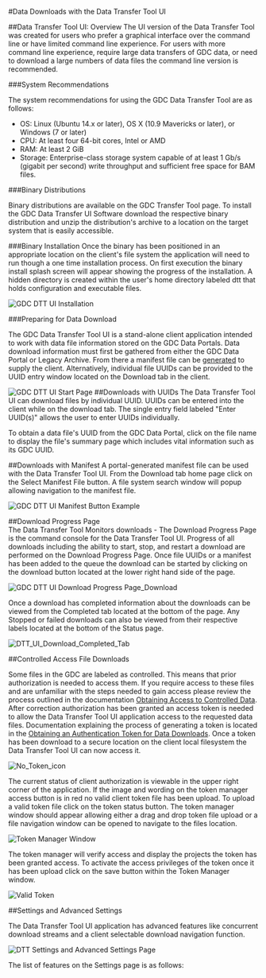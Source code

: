 #Data Downloads with the Data Transfer Tool UI

##Data Transfer Tool UI: Overview
The UI version of the Data Transfer Tool was created for users who prefer a graphical interface over the command line or have limited command line experience.  For users with more command line experience, require large data transfers of GDC data, or need to download a large numbers of data files the command line version is recommended.

###System Recommendations

The system recommendations for using the GDC Data Transfer Tool are as follows:

* OS: Linux (Ubuntu 14.x or later), OS X (10.9 Mavericks or later), or Windows (7 or later)
* CPU: At least four 64-bit cores, Intel or AMD
* RAM: At least 2 GiB
* Storage: Enterprise-class storage system capable of at least 1 Gb/s (gigabit per second) write throughput and sufficient free space for BAM files.

###Binary Distributions

Binary distributions are available on the GDC Transfer Tool page. To install the GDC Data Transfer UI Software download the respective binary distribution and unzip the distribution's archive to a location on the target system that is easily accessible.

###Binary Installation
Once the binary has been positioned in an appropriate location on the client's file system the application will need to run though a one time installation process.  On first execution the binary install splash screen will appear showing the progress of the installation.  A hidden directory is created within the user's home directory labeled dtt that holds configuration and executable files.

![GDC DTT UI Installation](images/GDC_DTT_UI_INSTALLv7.png "GDC Data Transfer Tool UI Install")


###Preparing for Data Download

The GDC Data Transfer Tool UI is a stand-alone client application intended to work with data file information stored on the GDC Data Portals.  Data download information must first be gathered from either the GDC Data Portal or Legacy Archive.  From there a manifest file can be [generated](https://docs.gdc.cancer.gov/Data_Transfer_Tool/Users_Guide/Preparing_for_Data_Download_and_Upload/#obtaining-a-manifest-file-for-data-download) to supply the client.  Alternatively, individual file UUIDs can be provided to the UUID entry window located on the Download tab in the client.

![GDC DTT UI Start Page](images/DTT_UI_Start_Page.png)
##Downloads with UUIDs
The Data Transfer Tool UI can download files by individual UUID.  UUIDs can be entered into the client while on the download tab.  The single entry field labeled "Enter UUID(s)" allows the user to enter UUIDs individually.     

To obtain a data file's UUID from the GDC Data Portal, click on the file name to display the file's summary page which includes vital information such as its GDC UUID.  

##Downloads with Manifest
A portal-generated manifest file can be used with the Data Transfer Tool UI.  From the Download tab home page click on the Select Manifest File button.  A file system search window will popup allowing navigation to the manifest file.  

![GDC DTT UI Manifest Button Example](images/Manifest_button_DTT_UI_Start_Window.png "GDC Data Transfer Tool UI Manifest Button")     

##Download Progress Page  
The Data Transfer Tool Monitors downloads - The Download Progress Page is the command console for the Data Transfer Tool UI. Progress of all downloads including the ability to start, stop, and restart a download are performed on the Download Progress Page.  Once file UUIDs or a manifest has been added to the queue the download can be started by clicking on the download button located at the lower right hand side of the page.  

![GDC DTT UI Download Progress Page_Download](images/Download_Progress_Page_download.png)

Once a download has completed information about the downloads can be viewed from the Completed tab located at the bottom of the page.  Any Stopped or failed downloads can also be viewed from their respective labels located at the bottom of the Status page.  

![DTT_UI_Download_Completed_Tab](images/DTT_UI_download_completed.png)

##Controlled Access File Downloads

Some files in the GDC are labeled as controlled.  This means that prior authorization is needed to access them.  If you require access to these files and are unfamiliar with the steps needed to gain access please review the process outlined in the documentation [Obtaining Access to Controlled Data](https://gdc.cancer.gov/access-data/obtaining-access-controlled-data).    After correction authorization has been granted an access token is needed to allow the Data Transfer Tool UI application access to the requested data files.  Documentation explaining the process of generating a token is located in the [Obtaining an Authentication Token for Data Downloads](https://docs.gdc.cancer.gov/Data_Transfer_Tool/Users_Guide/Preparing_for_Data_Download_and_Upload/#obtaining-an-authentication-token-for-data-downloads).  Once a token has been download to a secure location on the client local filesystem the Data Transfer Tool UI can now access it.  

![No_Token_icon](images/No_Token_file_dtt_ui.png)  

The current status of client authorization is viewable in the upper right corner of the application.  If the image and wording on the token manager access button is in red no valid client token file has been upload.  To upload a valid token file click on the token status button.  The token manager window should appear allowing either a drag and drop token file upload or a file navigation window can be opened to navigate to the files location.

![Token Manager Window](images/Token_Manager_Window.png)

The token manager will verify access and display the projects the token has been granted access.  To activate the access privileges of the token once it has been upload click on the save button within the Token Manager window.

![Valid Token](images/validated_token.png)

##Settings and Advanced Settings

The Data Transfer Tool UI application has advanced features like concurrent download streams and a client selectable download navigation function.  

![DTT Settings and Advanced Settings Page](images/DTT_Settings_Page.png)   















The list of features on the Settings page is as follows:
